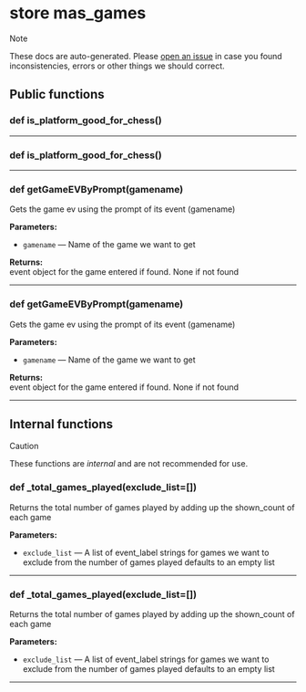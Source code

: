 # store mas_games

> [!NOTE]
> These docs are auto-generated. Please [open an issue](https://github.com/Friends-of-Monika/mas-docs/issues/new)
> in case you found inconsistencies, errors or other things we should correct.

## Public functions

### def is_platform_good_for_chess()

---

### def is_platform_good_for_chess()

---

### def getGameEVByPrompt(gamename)

Gets the game ev using the prompt of its event (gamename)

**Parameters:**
- `gamename` &mdash; Name of the game we want to get


**Returns:**<br>
event object for the game entered if found. None if not found

---

### def getGameEVByPrompt(gamename)

Gets the game ev using the prompt of its event (gamename)

**Parameters:**
- `gamename` &mdash; Name of the game we want to get


**Returns:**<br>
event object for the game entered if found. None if not found

---

## Internal functions

> [!CAUTION]
> These functions are *internal* and are not recommended for use.

### def _total_games_played(exclude_list=[])

Returns the total number of games played by adding up the shown_count of each game

**Parameters:**
- `exclude_list` &mdash; A list of event_label strings for games we want to exclude from the number of games played defaults to an empty list


---

### def _total_games_played(exclude_list=[])

Returns the total number of games played by adding up the shown_count of each game

**Parameters:**
- `exclude_list` &mdash; A list of event_label strings for games we want to exclude from the number of games played defaults to an empty list


---

